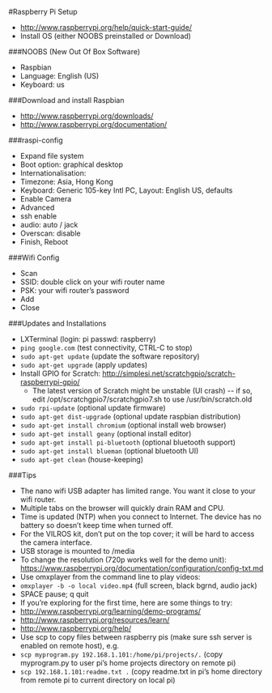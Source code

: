 #Raspberry Pi Setup

* http://www.raspberrypi.org/help/quick-start-guide/
* Install OS (either NOOBS preinstalled or Download)

###NOOBS (New Out Of Box Software)
* Raspbian
* Language: English (US)
* Keyboard: us

###Download and install Raspbian
* http://www.raspberrypi.org/downloads/
* http://www.raspberrypi.org/documentation/

###raspi-config
* Expand file system
* Boot option: graphical desktop
* Internationalisation: 
 * Timezone: Asia, Hong Kong
 * Keyboard: Generic 105-key Intl PC, Layout: English US, defaults
* Enable Camera
* Advanced
 * ssh enable
 * audio: auto / jack
* Overscan: disable
* Finish, Reboot

###Wifi Config
* Scan
* SSID: double click on your wifi router name
* PSK: your wifi router’s password
* Add
* Close

###Updates and Installations
* LXTerminal (login: pi   passwd: raspberry)
 * `ping google.com` (test connectivity, CTRL-C to stop)
 * `sudo apt-get update` (update the software repository)
 * `sudo apt-get upgrade` (apply updates)
 * Install GPIO for Scratch: http://simplesi.net/scratchgpio/scratch-raspberrypi-gpio/
   * The latest version of Scratch might be unstable (UI crash) -- if so, edit /opt/scratchgpio7/scratchgpio7.sh to use /usr/bin/scratch.old
 * `sudo rpi-update` (optional update firmware)
 * `sudo apt-get dist-upgrade` (optional update raspbian distribution)
 * `sudo apt-get install chromium` (optional install web browser)
 * `sudo apt-get install geany` (optional install editor)
 * `sudo apt-get install pi-bluetooth` (optional bluetooth support)
 * `sudo apt-get install blueman` (optional bluetooth UI)
 * `sudo apt-get clean` (house-keeping)

###Tips

* The nano wifi USB adapter has limited range. You want it close to your wifi router.
* Multiple tabs on the browser will quickly drain RAM and CPU.
* Time is updated (NTP) when you connect to Internet. The device has no battery so doesn’t keep time when turned off.
* For the VILROS kit, don’t put on the top cover; it will be hard to access the camera interface.
* USB storage is mounted to /media
* To change the resolution (720p works well for the demo unit): https://www.raspberrypi.org/documentation/configuration/config-txt.md
* Use omxplayer from the command line to play videos:
 * `omxplayer -b -o local video.mp4` (full screen, black bgrnd, audio jack)
 * SPACE pause; q quit
* If you’re exploring for the first time, here are some things to try:
 * http://www.raspberrypi.org/learning/demo-programs/
 * http://www.raspberrypi.org/resources/learn/
 * http://www.raspberrypi.org/help/
* Use scp to copy files between raspberry pis (make sure ssh server is enabled on remote host), e.g.
 * `scp myprogram.py 192.168.1.101:/home/pi/projects/.` (copy myprogram.py to user pi’s home projects directory on remote pi)
 * `scp 192.168.1.101:readme.txt .` (copy readme.txt in pi’s home directory from remote pi to current directory on local pi)

 
